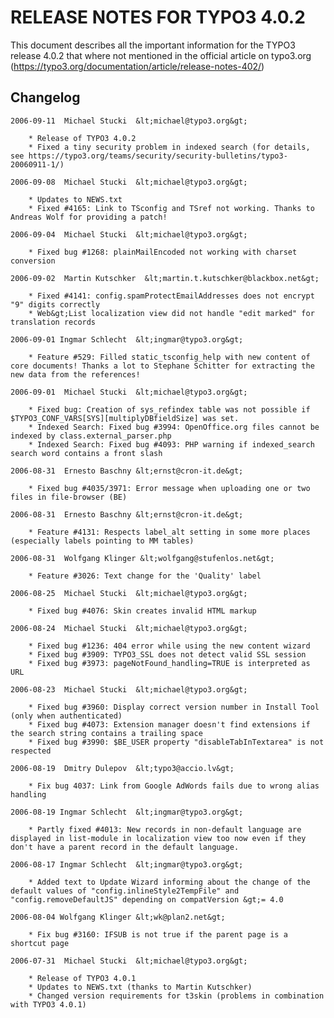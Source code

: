 RELEASE NOTES FOR TYPO3 4.0.2
=============================

This document describes all the important information for the TYPO3
release 4.0.2 that where not mentioned in the official article on
typo3.org (https://typo3.org/documentation/article/release-notes-402/)

Changelog
---------

    2006-09-11  Michael Stucki  &lt;michael@typo3.org&gt;

        * Release of TYPO3 4.0.2
        * Fixed a tiny security problem in indexed search (for details, see https://typo3.org/teams/security/security-bulletins/typo3-20060911-1/)

    2006-09-08  Michael Stucki  &lt;michael@typo3.org&gt;

        * Updates to NEWS.txt
        * Fixed #4165: Link to TSconfig and TSref not working. Thanks to Andreas Wolf for providing a patch!

    2006-09-04  Michael Stucki  &lt;michael@typo3.org&gt;

        * Fixed bug #1268: plainMailEncoded not working with charset conversion

    2006-09-02  Martin Kutschker  &lt;martin.t.kutschker@blackbox.net&gt;

        * Fixed #4141: config.spamProtectEmailAddresses does not encrypt "9" digits correctly
        * Web&gt;List localization view did not handle "edit marked" for translation records

    2006-09-01 Ingmar Schlecht  &lt;ingmar@typo3.org&gt;

        * Feature #529: Filled static_tsconfig_help with new content of core documents! Thanks a lot to Stephane Schitter for extracting the new data from the references!

    2006-09-01  Michael Stucki  &lt;michael@typo3.org&gt;

        * Fixed bug: Creation of sys_refindex table was not possible if $TYPO3_CONF_VARS[SYS][multiplyDBfieldSize] was set.
        * Indexed Search: Fixed bug #3994: OpenOffice.org files cannot be indexed by class.external_parser.php
        * Indexed Search: Fixed bug #4093: PHP warning if indexed_search search word contains a front slash

    2006-08-31  Ernesto Baschny &lt;ernst@cron-it.de&gt;

        * Fixed bug #4035/3971: Error message when uploading one or two files in file-browser (BE)

    2006-08-31  Ernesto Baschny &lt;ernst@cron-it.de&gt;

        * Feature #4131: Respects label_alt setting in some more places (especially labels pointing to MM tables)

    2006-08-31  Wolfgang Klinger &lt;wolfgang@stufenlos.net&gt;

        * Feature #3026: Text change for the 'Quality' label

    2006-08-25  Michael Stucki  &lt;michael@typo3.org&gt;

        * Fixed bug #4076: Skin creates invalid HTML markup

    2006-08-24  Michael Stucki  &lt;michael@typo3.org&gt;

        * Fixed bug #1236: 404 error while using the new content wizard
        * Fixed bug #3909: TYPO3_SSL does not detect valid SSL session
        * Fixed bug #3973: pageNotFound_handling=TRUE is interpreted as URL

    2006-08-23  Michael Stucki  &lt;michael@typo3.org&gt;

        * Fixed bug #3960: Display correct version number in Install Tool (only when authenticated)
        * Fixed bug #4073: Extension manager doesn't find extensions if the search string contains a trailing space
        * Fixed bug #3990: $BE_USER property "disableTabInTextarea" is not respected

    2006-08-19  Dmitry Dulepov  &lt;typo3@accio.lv&gt;

        * Fix bug 4037: Link from Google AdWords fails due to wrong alias handling

    2006-08-19 Ingmar Schlecht  &lt;ingmar@typo3.org&gt;

        * Partly fixed #4013: New records in non-default language are displayed in list-module in localization view too now even if they don't have a parent record in the default language.

    2006-08-17 Ingmar Schlecht  &lt;ingmar@typo3.org&gt;

        * Added text to Update Wizard informing about the change of the default values of "config.inlineStyle2TempFile" and "config.removeDefaultJS" depending on compatVersion &gt;= 4.0

    2006-08-04 Wolfgang Klinger &lt;wk@plan2.net&gt;

        * Fix bug #3160: IFSUB is not true if the parent page is a shortcut page

    2006-07-31  Michael Stucki  &lt;michael@typo3.org&gt;

        * Release of TYPO3 4.0.1
        * Updates to NEWS.txt (thanks to Martin Kutschker)
        * Changed version requirements for t3skin (problems in combination with TYPO3 4.0.1)
